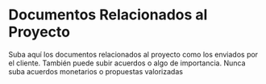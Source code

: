 # Documentos Relacionados al Proyecto
Suba aquí los documentos relacionados al proyecto como los enviados por el cliente.
También puede subir acuerdos o algo de importancia. Nunca suba acuerdos monetarios o propuestas valorizadas
